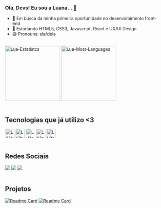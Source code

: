 ### Olá, Devs! Eu sou a Luana... 👋

- 🔭 Em busca da minha primeira oportunidade no desenvolbimento front-end
- 🌱 Estudando HTML5, CSS3, Javascript, React e UX/UI Design
- 😄 Pronouns: ela/dela
  
<br>

<div>
  <img height="180em" alt="Lua-Estatistcs" src="https://github-readme-stats.vercel.app/api?username=Luasiq&show_icons=true&theme=radical" />
  <img height="180em" alt="Lua-Most-Languages" src="https://github-readme-stats.vercel.app/api/top-langs/?username=Luasiq&layout=compact&theme=radical" />
</div>

<br>

## Tecnologias que já utilizo <3
<div style="display: inline_block">
  <img align="center" alt="Lua-HTML" height="30" widht="40"   
    src="https://cdn.jsdelivr.net/gh/devicons/devicon/icons/html5/html5-original.svg">
  <img align="center" alt="Lua-CSS" height="30" widht="40" 
    src="https://cdn.jsdelivr.net/gh/devicons/devicon/icons/css3/css3-original.svg">
  <img align="center" alt="Lua-Javascript" height="30" widht="40" 
    src="https://cdn.jsdelivr.net/gh/devicons/devicon/icons/javascript/javascript-original.svg">
  <img align="center" alt="Lua-React" height="30" widht="40" 
    src="https://cdn.jsdelivr.net/gh/devicons/devicon/icons/react/react-original.svg">
   <img align="center" alt="Lua-Figma" height="30" widht="40" 
    src="https://cdn.jsdelivr.net/gh/devicons/devicon/icons/figma/figma-original.svg">
</div>

<br>

## Redes Sociais
<div>
  <a href="mailto:luasiq47@gmail.com" target="blank"> <img src="https://img.shields.io/badge/Gmail-D14836?style=for-the-badge&logo=gmail&logoColor=white" target="blank"></a>
  <a href="https://www.linkedin.com/in/luana-siqueira-dev/" target="blank"> <img src="https://img.shields.io/badge/LinkedIn-0077B5?style=for-the-badge&logo=linkedin&logoColor=white" target="blank"></a>
  <a href="https://www.instagram.com/luasiq/" target="blank"> <img src="https://img.shields.io/badge/Instagram-E4405F?style=for-the-badge&logo=instagram&logoColor=white" target="blank"></a> 
</div>

<br>

## Projetos
[![Readme Card](https://github-readme-stats.vercel.app/api/pin/?username=Luasiq&repo=TikTok_Project&theme=radical)](https://github.com/Luasiq/TikTok_Project)
[![Readme Card](https://github-readme-stats.vercel.app/api/pin/?username=Luasiq&repo=DevLinks_Project&theme=radical)](https://github.com/Luasiq/DevLinks_Project)
